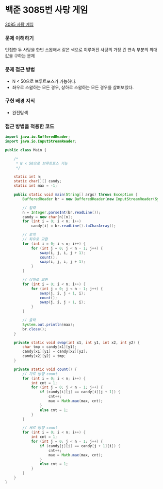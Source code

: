 # 백준 3085번 사탕 게임
[3085 사탕 게임](https://www.acmicpc.net/problem/3085)

### 문제 이해하기
인접한 두 사탕을 한번 스왑해서 같은 색으로 이루어진 
사탕의 가장 긴 연속 부분의 최대값을 구하는 문제


### 문제 접근 방법
- N < 50으로 브루트포스가 가능하다.
- 좌우로 스왑하는 모든 경우, 상하로 스왑하는 모든 경우를 살펴보았다.


### 구현 배경 지식
- 완전탐색

### 접근 방법을 적용한 코드
```java
import java.io.BufferedReader;
import java.io.InputStreamReader;

public class Main {

	/*
	 * N < 50으로 브루트포스 가능
	 */

	static int n;
	static char[][] candy;
	static int max = -1;

	public static void main(String[] args) throws Exception {
		BufferedReader br = new BufferedReader(new InputStreamReader(System.in));

		// 입력
		n = Integer.parseInt(br.readLine());
		candy = new char[n][n];
		for (int i = 0; i < n; i++)
			candy[i] = br.readLine().toCharArray();

		// 로직
		// 좌우로 교환
		for (int i = 0; i < n; i++) {
			for (int j = 0; j < n - 1; j++) {
				swap(i, j, i, j + 1);
				count();
				swap(i, j, i, j + 1);
			}
		}

		// 상하로 교환
		for (int i = 0; i < n; i++) {
			for (int j = 0; j < n - 1; j++) {
				swap(j, i, j + 1, i);
				count();
				swap(j, i, j + 1, i);
			}
		}

		// 출력
		System.out.println(max);
		br.close();
	}

	private static void swap(int x1, int y1, int x2, int y2) {
		char tmp = candy[x1][y1];
		candy[x1][y1] = candy[x2][y2];
		candy[x2][y2] = tmp;
	}

	private static void count() {
		// 가로 방향 count
		for (int i = 0; i < n; i++) {
			int cnt = 1;
			for (int j = 0; j < n - 1; j++) {
				if (candy[i][j] == candy[i][j + 1]) {
					cnt++;
					max = Math.max(max, cnt);
				}
				else cnt = 1;
			}
		}

		// 세로 방향 count
		for (int i = 0; i < n; i++) {
			int cnt = 1;
			for (int j = 0; j < n - 1; j++) {
				if (candy[j][i] == candy[j + 1][i]) {
					cnt++;
					max = Math.max(max, cnt);
				}
				else cnt = 1;
			}
		}
	}
}
```
